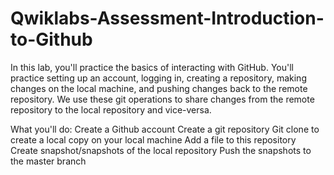 # Qwiklabs-Assessment-Introduction-to-Github
In this lab, you'll practice the basics of interacting with GitHub.
You'll practice setting up an account, logging in, creating a repository, making changes on the local machine, and pushing changes back to the remote repository.
We use these git operations to share changes from the remote repository to the local repository and vice-versa.

What you'll do:
Create a Github account
Create a git repository
Git clone to create a local copy on your local machine
Add a file to this repository
Create snapshot/snapshots of the local repository
Push the snapshots to the master branch
